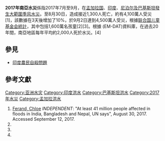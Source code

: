 **2017年南亞水災**係指2017年7月至9月，在[孟加拉国](../Page/孟加拉国.md "wikilink")、[印度](../Page/印度.md "wikilink")、[尼泊尔及](../Page/尼泊尔.md "wikilink")[巴基斯坦發生大範圍](../Page/巴基斯坦.md "wikilink")[季风水災](../Page/季风.md "wikilink")。至8月30日，造成接近1,300人死亡，約有4,100萬人受災\[1\]，該數據在3天後增加了10%，於9月2日達到4,500萬人受災，根據[联合国儿童基金会統計](../Page/联合国儿童基金会.md "wikilink")，其中包括1,600萬名孩童\[2\]\[3\]。根據
(EM-DAT)資料庫，在過去20年間，南亞地區每年平均約2,000人死於水災。\[4\]

## 參見

  - [印度農民自殺問題](https://zh.wikipedia.org/wiki/印度農民自殺問題 "wikilink")

## 參考文獻

[Category:亚洲水灾](https://zh.wikipedia.org/wiki/Category:亚洲水灾 "wikilink")
[Category:印度洪水](https://zh.wikipedia.org/wiki/Category:印度洪水 "wikilink")
[Category:巴基斯坦洪水](https://zh.wikipedia.org/wiki/Category:巴基斯坦洪水 "wikilink")
[Category:2017年水災](https://zh.wikipedia.org/wiki/Category:2017年水災 "wikilink")
[Category:孟加拉洪水](https://zh.wikipedia.org/wiki/Category:孟加拉洪水 "wikilink")

1.  [Ferand,
    Chloe](http://www.independent.co.uk/news/world/asia/india-floods-bangladesh-nepal-millions-affected-says-un-a7920721.html)
    *INDEPENDENT*: "At least 41 million people affected in floods in
    India, Bangladesh and Nepal, UN says", August 30, 2017. Accessed
    September 12, 2017.
2.
3.
4.